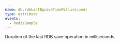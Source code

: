 ```yaml
---
name: db.rdbLastBgsaveTimeMilliseconds
type: attribute
events:
  - RedisSample
---
```


Duration of the last RDB save operation in milliseconds.